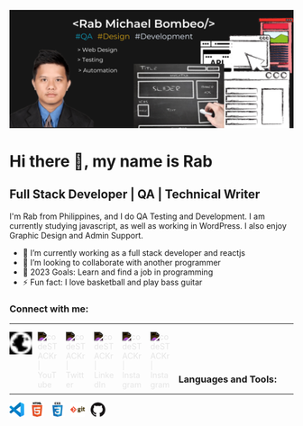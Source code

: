 ![QA Engineer | Developer](https://github.com/micrabom/micrabom/blob/main/Github%20Banner%202.png?raw=true)

# Hi there 👋, my name is Rab
## Full Stack Developer | QA | Technical Writer


I'm Rab from Philippines, and I do QA Testing and Development. I am currently studying javascript, as well as working in WordPress. I also enjoy Graphic Design and Admin Support.




- 🌱 I’m currently working as a full stack developer and reactjs
- 👯 I’m looking to collaborate with another programmer
- 🥅 2023 Goals: Learn and find a job in programming
- ⚡ Fun fact: I love basketball and play bass guitar

### Connect with me:
___

[<img align="left" alt="codeSTACKr.com" width="40px" style="margin-right: 10px; filter: invert(100%);" src="https://raw.githubusercontent.com/iconic/open-iconic/master/svg/globe.svg" />][website] 
[<img align="left" alt="codeSTACKr | YouTube" width="40px" style="margin-right: 10px; filter: invert(100%);" src="https://cdn.jsdelivr.net/npm/simple-icons@v3/icons/youtube.svg" />][youtube] 
[<img align="left" alt="codeSTACKr | Twitter" width="40px" style="margin-right: 10px; filter: invert(100%);" src="https://cdn.jsdelivr.net/npm/simple-icons@v3/icons/twitter.svg" />][twitter]
[<img align="left" alt="codeSTACKr | LinkedIn" width="40px" style="margin-right: 10px; filter: invert(100%);" src="https://cdn.jsdelivr.net/npm/simple-icons@v3/icons/linkedin.svg" />][linkedin]
[<img align="left" alt="codeSTACKr | Instagram" width="40px" style="margin-right: 10px; filter: invert(100%);" src="https://cdn.jsdelivr.net/npm/simple-icons@v3/icons/instagram.svg" />][instagram]
[<img align="left" alt="codeSTACKr | Instagram" width="40px" style="margin-right: 10px; filter: invert(100%);" src="https://cdn.jsdelivr.net/npm/simple-icons@v3/icons/facebook.svg" />][facebook]

<br />
<br />
<br>

### Languages and Tools:

___

<img align="left" alt="Visual Studio Code" width="26px" style="margin-right: 10px;" src="https://raw.githubusercontent.com/github/explore/80688e429a7d4ef2fca1e82350fe8e3517d3494d/topics/visual-studio-code/visual-studio-code.png" />
<img align="left" alt="HTML5" width="26px" style="margin-right: 10px;" src="https://raw.githubusercontent.com/github/explore/80688e429a7d4ef2fca1e82350fe8e3517d3494d/topics/html/html.png" />
<img align="left" alt="CSS3" width="26px" style="margin-right: 10px;" src="https://raw.githubusercontent.com/github/explore/80688e429a7d4ef2fca1e82350fe8e3517d3494d/topics/css/css.png" />
<img align="left" alt="Git" width="26px" style="margin-right: 10px;" src="https://raw.githubusercontent.com/github/explore/80688e429a7d4ef2fca1e82350fe8e3517d3494d/topics/git/git.png" />
<img align="left" alt="GitHub" width="26px" style="margin-right: 10px;" src="https://raw.githubusercontent.com/github/explore/78df643247d429f6cc873026c0622819ad797942/topics/github/github.png" />





[website]: https://bit.ly/RambsWebPage
[twitter]: https://twitter.com/rambsdev
[youtube]: https://www.youtube.com/@rambsdev
[instagram]: https://instagram.com/rambsinteractive
[linkedin]: https://www.instagram.com/devrambs/
[facebook]: https://www.facebook.com/rambsdev
